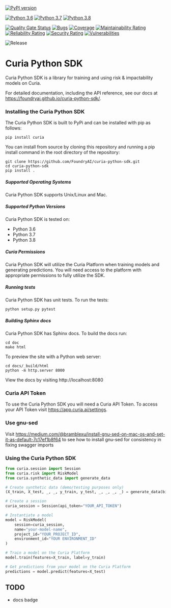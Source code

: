 [![PyPI version](https://badge.fury.io/py/curia.svg)](https://badge.fury.io/py/curia)

[![Python 3.6](https://img.shields.io/badge/python-3.6-blue.svg)](https://www.python.org/downloads/release/python-360/)
[![Python 3.7](https://img.shields.io/badge/python-3.7-blue.svg)](https://www.python.org/downloads/release/python-370/)
[![Python 3.8](https://img.shields.io/badge/python-3.8-blue.svg)](https://www.python.org/downloads/release/python-380/)

[![Quality Gate Status](https://sonarcloud.io/api/project_badges/measure?project=FoundryAI_curia-python-sdk&metric=alert_status&token=d5fecb91736894944e664dc8dcc119d19c73990a)](https://sonarcloud.io/dashboard?id=FoundryAI_curia-python-sdk)
[![Bugs](https://sonarcloud.io/api/project_badges/measure?project=FoundryAI_curia-python-sdk&metric=bugs&token=d5fecb91736894944e664dc8dcc119d19c73990a)](https://sonarcloud.io/dashboard?id=FoundryAI_curia-python-sdk)
[![Coverage](https://sonarcloud.io/api/project_badges/measure?project=FoundryAI_curia-python-sdk&metric=coverage&token=d5fecb91736894944e664dc8dcc119d19c73990a)](https://sonarcloud.io/dashboard?id=FoundryAI_curia-python-sdk)
[![Maintainability Rating](https://sonarcloud.io/api/project_badges/measure?project=FoundryAI_curia-python-sdk&metric=sqale_rating&token=d5fecb91736894944e664dc8dcc119d19c73990a)](https://sonarcloud.io/dashboard?id=FoundryAI_curia-python-sdk)
[![Reliability Rating](https://sonarcloud.io/api/project_badges/measure?project=FoundryAI_curia-python-sdk&metric=reliability_rating&token=d5fecb91736894944e664dc8dcc119d19c73990a)](https://sonarcloud.io/dashboard?id=FoundryAI_curia-python-sdk)
[![Security Rating](https://sonarcloud.io/api/project_badges/measure?project=FoundryAI_curia-python-sdk&metric=security_rating&token=d5fecb91736894944e664dc8dcc119d19c73990a)](https://sonarcloud.io/dashboard?id=FoundryAI_curia-python-sdk)
[![Vulnerabilities](https://sonarcloud.io/api/project_badges/measure?project=FoundryAI_curia-python-sdk&metric=vulnerabilities&token=d5fecb91736894944e664dc8dcc119d19c73990a)](https://sonarcloud.io/dashboard?id=FoundryAI_curia-python-sdk)

![Release](https://github.com/FoundryAI/curia-python-sdk/workflows/Release%20Workflow/badge.svg)

# Curia Python SDK
Curia Python SDK is a library for training and using risk & impactability models on Curia.

For detailed documentation, including the API reference, see our docs at https://foundryai.github.io/curia-python-sdk/.

### Installing the Curia Python SDK
The Curia Python SDK is built to PyPi and can be installed with pip as follows:
```
pip install curia
```

You can install from source by cloning this repository and running a pip install command in the root directory of the repository:
```
git clone https://github.com/FoundryAI/curia-python-sdk.git
cd curia-python-sdk
pip install .
```

##### Supported Operating Systems
Curia Python SDK supports Unix/Linux and Mac.

##### Supported Python Versions
Curia Python SDK is tested on:
- Python 3.6
- Python 3.7
- Python 3.8

##### Curia Permissions
Curia Python SDK will utilize the Curia Platform when training models and generating predictions. 
You will need access to the platform with appropriate permissions to fully utilize the SDK.

##### Running tests
Curia Python SDK has unit tests.
To run the tests:
```
python setup.py pytest
```

##### Building Sphinx docs
Curia Python SDK has Sphinx docs.
To build the docs run:
```
cd doc
make html
```

To preview the site with a Python web server:
```
cd docs/_build/html
python -m http.server 8000
```
View the docs by visiting http://localhost:8080

### Curia API Token
To use the Curia Python SDK you will need a Curia API Token. To access your API Token visit https://app.curia.ai/settings.

### Use gnu-sed
Visit https://medium.com/@bramblexu/install-gnu-sed-on-mac-os-and-set-it-as-default-7c17ef1b8f64 to see how to install gnu-sed for consistency in fixing swagger imports

### Using the Curia Python SDK
```python
from curia.session import Session
from curia.risk import RiskModel
from curia.synthetic_data import generate_data

# Create synthetic data (demo/testing purposes only)
(X_train, X_test, _, _, y_train, y_test, _, _, _, _) = generate_data(binary_outcome=True)

# Create a session
curia_session = Session(api_token="YOUR_API_TOKEN")

# Instantiate a model
model = RiskModel(
    session=curia_session, 
    name="your-model-name",
    project_id="YOUR_PROJECT_ID",
    environment_id="YOUR ENVIRONMENT_ID"
)

# Train a model on the Curia Platform
model.train(features=X_train, label=y_train)

# Get predictions from your model on the Curia Platform
predictions = model.predict(features=X_test)
```



## TODO 
- docs badge